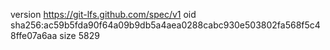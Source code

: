 version https://git-lfs.github.com/spec/v1
oid sha256:ac59b5fda90f64a09b9db5a4aea0288cabc930e503802fa568f5c48ffe07a6aa
size 5829
